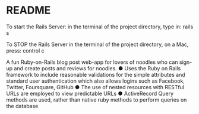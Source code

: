 # README

To start the Rails Server:
in the terminal of the project directory, type in:
rails s

To STOP the Rails Server
in the terminal of the project directory, on a Mac, press:
control c

A fun Ruby-on-Rails blog post web-app for lovers of noodles who can sign-up and create posts and reviews for noodles.
● Uses the Ruby on Rails framework to include reasonable validations for the simple attributes and standard user authentication which also allows logins such as Facebook, Twitter, Foursquare, GitHub
● The use of nested resources with RESTful URLs are employed to view predictable URLs
● ActiveRecord Query methods are used, rather than native ruby methods to perform queries on the database
